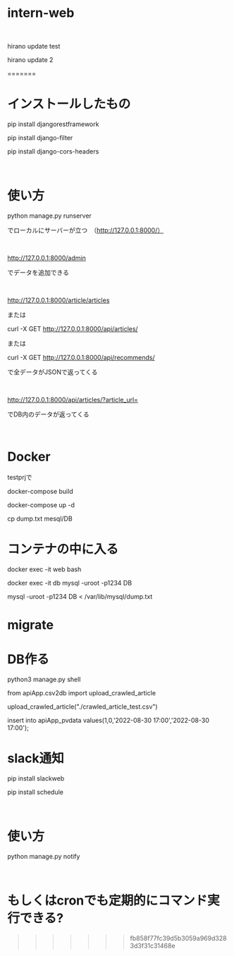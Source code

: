 # intern-web​
​
​

hirano update test​

hirano update 2​

=======​

# インストールしたもの​

pip install djangorestframework​

pip install django-filter​

pip install django-cors-headers

​
​

# 使い方​

python manage.py runserver​

でローカルにサーバーが立つ　（http://127.0.0.1:8000/）​

​
​

http://127.0.0.1:8000/admin​

でデータを追加できる​

​
​

http://127.0.0.1:8000/article/articles​

または​

curl -X GET http://127.0.0.1:8000/api/articles/​

または​

curl -X GET http://127.0.0.1:8000/api/recommends/​

で全データがJSONで返ってくる​

​
​

http://127.0.0.1:8000/api/articles/?article_url=

でDB内のデータが返ってくる​

​
​
# Docker
testprjで

​docker-compose build

docker-compose up -d

cp dump.txt mesql/DB

# コンテナの中に入る

docker exec -it web bash

docker exec -it db mysql -uroot -p1234 DB

mysql -uroot -p1234 DB < /var/lib/mysql/dump.txt

# migrate


# DB作る

python3 manage.py shell

from apiApp.csv2db import upload_crawled_article

upload_crawled_article("./crawled_article_test.csv")

insert into apiApp_pvdata values(1,0,'2022-08-30 17:00','2022-08-30 17:00');

# slack通知​

pip install slackweb​

pip install schedule​

​


# 使い方​

python manage.py notify​

​
​

# もしくはcronでも定期的にコマンド実行できる?​

>>>>>>> fb858f77fc39d5b3059a969d3283d3f31c31468e​

​
​

​